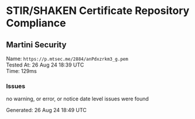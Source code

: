 # STIR/SHAKEN Certificate Repository Compliance

## Martini Security

Name: `https://p.mtsec.me/2884/anPdxzrkm3_g.pem`\
Tested At: 26 Aug 24 18:39 UTC\
Time: 129ms

### Issues

no warning, or error, or notice date level issues were found

Generated: 26 Aug 24 18:49 UTC